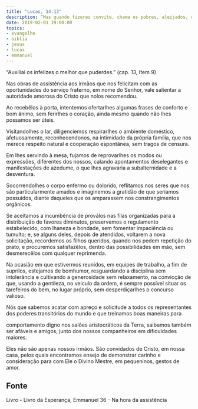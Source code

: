 ```yaml
---
title: "Lucas, 14:13"
description: “Mas quando fizeres convite, chama os pobres, aleijados, coxos e cegos.” Jesus
date: 2019-02-01 19:00:00
topics: 
- evangelho
- biblia
- jesus
- lucas
- emmanuel
---
```


“Auxiliai os infelizes o melhor que puderdes.”
(cap. 13, Item 9)

Nas obras de assistência aos irmãos que nos felicitam com as oportunidades
do serviço fraterno, em nome do Senhor, vale salientar a autoridade amorosa do
Cristo que no­los recomendou.

Ao recebê­los à porta, intentemos ofertar­lhes algumas frases de conforto e
bom ânimo, sem ferir­lhes o coração, ainda mesmo quando não lhes possamos ser
úteis.

Visitando­lhes o lar, diligenciemos respirar­lhes o ambiente doméstico,
afetuosamente, reconhecendo­nos, na intimidade da própria família, que nos merece
respeito natural e cooperação espontânea, sem tragos de censura.

Em lhes servindo à mesa, fujamos de reprovar­lhes os modos ou
expressões, diferentes dos nossos, calando apontamentos deselegantes e
manifestações de azedume, o que lhes agravaria a subalternidade e a desventura.

Socorrendo­lhes o corpo enfermo ou dolorido, reflitamos nos seres que nos
são particularmente amados e imaginemos a gratidão de que seríamos possuídos,
diante daqueles que os amparassem nos constrangimentos orgânicos.

Se aceitamos a incumbência de prová­los nas filas organizadas para a
distribuição de favores diminutos, preservemos o regulamento estabelecido, com
lhaneza e bondade, sem fomentar impaciência ou tumulto; e, se alguns deles, depois
de atendidos, voltarem a nova solicitação, recordemos os filhos queridos, quando
nos pedem repetição do prato, e procuremos satisfazê­los, dentro das possibilidades
em mão, sem desmerecê­los com qualquer reprimenda.

Na ocasião em que estivermos reunidos, em equipes de trabalho, a fim de
supri­los, estejamos de bom­humor, resguardando a disciplina sem intolerância e
cultivando a generosidade sem relaxamento, na convicção de que, usando a
gentileza, no veiculo da ordem, é sempre possível situar os tarefeiros do bem, no
lugar próprio, sem desperdiçar­lhes o concurso valioso.

Nós que sabemos acatar com apreço e solicitude a todos os representantes
dos poderes transitórios do mundo e que treinamos boas maneiras para


comportamento digno nos salões aristocráticos da Terra, saibamos também ser
afáveis e amigos, junto dos nossos companheiros em dificuldades maiores.

Eles não são apenas nossos irmãos. São convidados de Cristo, em nossa
casa, pelos quais encontramos ensejo de demonstrar carinho e consideração para
com Ele o Divino Mestre, em pequeninos, gestos de amor.



## Fonte
Livro - Livro da Esperança, Emmanuel
36 - Na hora da assistência
